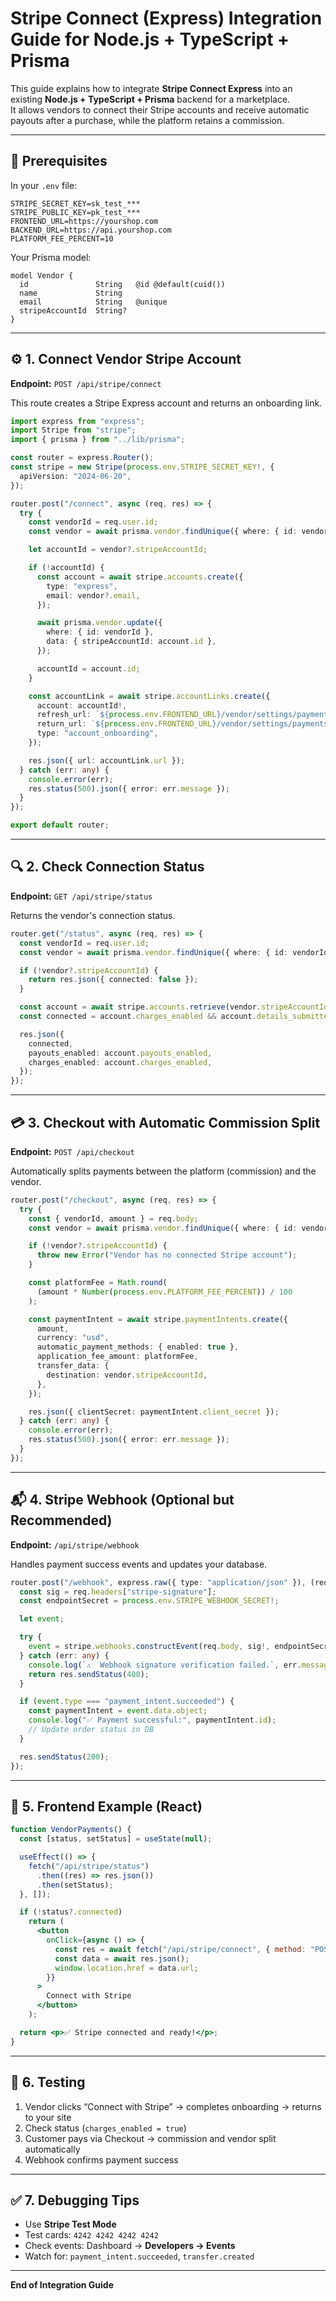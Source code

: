 
# Stripe Connect (Express) Integration Guide for Node.js + TypeScript + Prisma

This guide explains how to integrate **Stripe Connect Express** into an existing **Node.js + TypeScript + Prisma** backend for a marketplace.  
It allows vendors to connect their Stripe accounts and receive automatic payouts after a purchase, while the platform retains a commission.

---

## 🧩 Prerequisites

In your `.env` file:

```env
STRIPE_SECRET_KEY=sk_test_***
STRIPE_PUBLIC_KEY=pk_test_***
FRONTEND_URL=https://yourshop.com
BACKEND_URL=https://api.yourshop.com
PLATFORM_FEE_PERCENT=10
```

Your Prisma model:

```prisma
model Vendor {
  id               String   @id @default(cuid())
  name             String
  email            String   @unique
  stripeAccountId  String?
}
```

---

## ⚙️ 1. Connect Vendor Stripe Account

**Endpoint:** `POST /api/stripe/connect`

This route creates a Stripe Express account and returns an onboarding link.

```ts
import express from "express";
import Stripe from "stripe";
import { prisma } from "../lib/prisma";

const router = express.Router();
const stripe = new Stripe(process.env.STRIPE_SECRET_KEY!, {
  apiVersion: "2024-06-20",
});

router.post("/connect", async (req, res) => {
  try {
    const vendorId = req.user.id;
    const vendor = await prisma.vendor.findUnique({ where: { id: vendorId } });

    let accountId = vendor?.stripeAccountId;

    if (!accountId) {
      const account = await stripe.accounts.create({
        type: "express",
        email: vendor?.email,
      });

      await prisma.vendor.update({
        where: { id: vendorId },
        data: { stripeAccountId: account.id },
      });

      accountId = account.id;
    }

    const accountLink = await stripe.accountLinks.create({
      account: accountId!,
      refresh_url: `${process.env.FRONTEND_URL}/vendor/settings/payments?refresh=true`,
      return_url: `${process.env.FRONTEND_URL}/vendor/settings/payments?connected=true`,
      type: "account_onboarding",
    });

    res.json({ url: accountLink.url });
  } catch (err: any) {
    console.error(err);
    res.status(500).json({ error: err.message });
  }
});

export default router;
```

---

## 🔍 2. Check Connection Status

**Endpoint:** `GET /api/stripe/status`

Returns the vendor's connection status.

```ts
router.get("/status", async (req, res) => {
  const vendorId = req.user.id;
  const vendor = await prisma.vendor.findUnique({ where: { id: vendorId } });

  if (!vendor?.stripeAccountId) {
    return res.json({ connected: false });
  }

  const account = await stripe.accounts.retrieve(vendor.stripeAccountId);
  const connected = account.charges_enabled && account.details_submitted;

  res.json({
    connected,
    payouts_enabled: account.payouts_enabled,
    charges_enabled: account.charges_enabled,
  });
});
```

---

## 💳 3. Checkout with Automatic Commission Split

**Endpoint:** `POST /api/checkout`

Automatically splits payments between the platform (commission) and the vendor.

```ts
router.post("/checkout", async (req, res) => {
  try {
    const { vendorId, amount } = req.body;
    const vendor = await prisma.vendor.findUnique({ where: { id: vendorId } });

    if (!vendor?.stripeAccountId) {
      throw new Error("Vendor has no connected Stripe account");
    }

    const platformFee = Math.round(
      (amount * Number(process.env.PLATFORM_FEE_PERCENT)) / 100
    );

    const paymentIntent = await stripe.paymentIntents.create({
      amount,
      currency: "usd",
      automatic_payment_methods: { enabled: true },
      application_fee_amount: platformFee,
      transfer_data: {
        destination: vendor.stripeAccountId,
      },
    });

    res.json({ clientSecret: paymentIntent.client_secret });
  } catch (err: any) {
    console.error(err);
    res.status(500).json({ error: err.message });
  }
});
```

---

## 📬 4. Stripe Webhook (Optional but Recommended)

**Endpoint:** `/api/stripe/webhook`

Handles payment success events and updates your database.

```ts
router.post("/webhook", express.raw({ type: "application/json" }), (req, res) => {
  const sig = req.headers["stripe-signature"];
  const endpointSecret = process.env.STRIPE_WEBHOOK_SECRET!;

  let event;

  try {
    event = stripe.webhooks.constructEvent(req.body, sig!, endpointSecret);
  } catch (err: any) {
    console.log(`⚠️  Webhook signature verification failed.`, err.message);
    return res.sendStatus(400);
  }

  if (event.type === "payment_intent.succeeded") {
    const paymentIntent = event.data.object;
    console.log("✅ Payment successful:", paymentIntent.id);
    // Update order status in DB
  }

  res.sendStatus(200);
});
```

---

## 🧠 5. Frontend Example (React)

```jsx
function VendorPayments() {
  const [status, setStatus] = useState(null);

  useEffect(() => {
    fetch("/api/stripe/status")
      .then((res) => res.json())
      .then(setStatus);
  }, []);

  if (!status?.connected)
    return (
      <button
        onClick={async () => {
          const res = await fetch("/api/stripe/connect", { method: "POST" });
          const data = await res.json();
          window.location.href = data.url;
        }}
      >
        Connect with Stripe
      </button>
    );

  return <p>✅ Stripe connected and ready!</p>;
}
```

---

## 🧪 6. Testing

1. Vendor clicks “Connect with Stripe” → completes onboarding → returns to your site  
2. Check status (`charges_enabled = true`)  
3. Customer pays via Checkout → commission and vendor split automatically  
4. Webhook confirms payment success

---

## ✅ 7. Debugging Tips

- Use **Stripe Test Mode**
- Test cards: `4242 4242 4242 4242`
- Check events: Dashboard → **Developers → Events**
- Watch for: `payment_intent.succeeded`, `transfer.created`

---

**End of Integration Guide**
